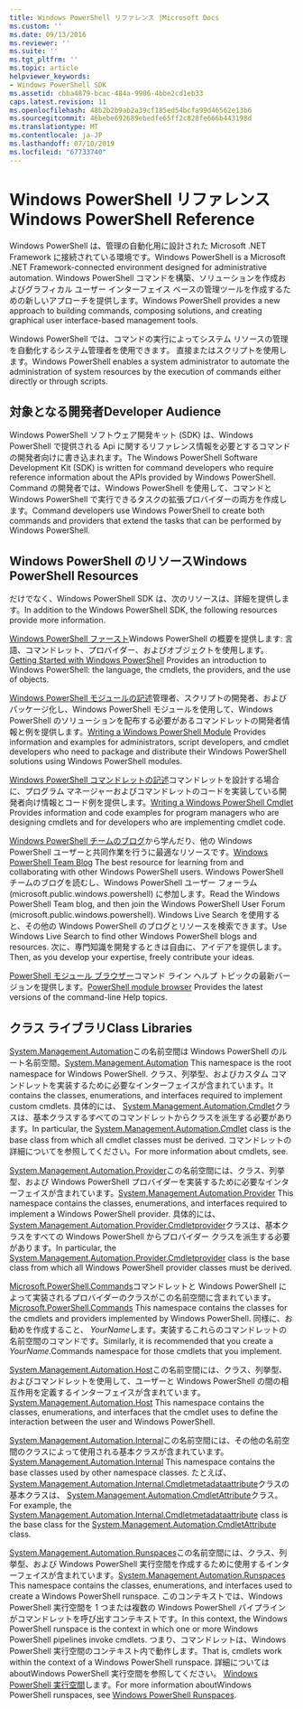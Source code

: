 ```yaml
---
title: Windows PowerShell リファレンス |Microsoft Docs
ms.custom: ''
ms.date: 09/13/2016
ms.reviewer: ''
ms.suite: ''
ms.tgt_pltfrm: ''
ms.topic: article
helpviewer_keywords:
- Windows PowerShell SDK
ms.assetid: cbba4879-bcac-484a-9906-4bbe2cd1eb33
caps.latest.revision: 11
ms.openlocfilehash: 48b2b2b9ab2a39cf185ed54bcfa99d46562e13b6
ms.sourcegitcommit: 46bebe692689ebedfe65ff2c828fe666b443198d
ms.translationtype: MT
ms.contentlocale: ja-JP
ms.lasthandoff: 07/10/2019
ms.locfileid: "67733740"
---
```

# <a name="windows-powershell-reference"></a><span data-ttu-id="405b2-102">Windows PowerShell リファレンス</span><span class="sxs-lookup"><span data-stu-id="405b2-102">Windows PowerShell Reference</span></span>

<span data-ttu-id="405b2-103">Windows PowerShell は、管理の自動化用に設計された Microsoft .NET Framework に接続されている環境です。</span><span class="sxs-lookup"><span data-stu-id="405b2-103">Windows PowerShell is a Microsoft .NET Framework-connected environment designed for administrative automation.</span></span> <span data-ttu-id="405b2-104">Windows PowerShell コマンドを構築、ソリューションを作成およびグラフィカル ユーザー インターフェイス ベースの管理ツールを作成するための新しいアプローチを提供します。</span><span class="sxs-lookup"><span data-stu-id="405b2-104">Windows PowerShell provides a new approach to building commands, composing solutions, and creating graphical user interface-based management tools.</span></span>

<span data-ttu-id="405b2-105">Windows PowerShell では、コマンドの実行によってシステム リソースの管理を自動化するシステム管理者を使用できます。 直接またはスクリプトを使用します。</span><span class="sxs-lookup"><span data-stu-id="405b2-105">Windows PowerShell enables a system administrator to automate the administration of system resources by the execution of commands either directly or through scripts.</span></span>

## <a name="developer-audience"></a><span data-ttu-id="405b2-106">対象となる開発者</span><span class="sxs-lookup"><span data-stu-id="405b2-106">Developer Audience</span></span>

<span data-ttu-id="405b2-107">Windows PowerShell ソフトウェア開発キット (SDK) は、Windows PowerShell で提供される Api に関するリファレンス情報を必要とするコマンドの開発者向けに書き込まれます。</span><span class="sxs-lookup"><span data-stu-id="405b2-107">The Windows PowerShell Software Development Kit (SDK) is written for command developers who require reference information about the APIs provided by Windows PowerShell.</span></span> <span data-ttu-id="405b2-108">Command の開発者では、Windows PowerShell を使用して、コマンドと Windows PowerShell で実行できるタスクの拡張プロバイダーの両方を作成します。</span><span class="sxs-lookup"><span data-stu-id="405b2-108">Command developers use Windows PowerShell to create both commands and providers that extend the tasks that can be performed by Windows PowerShell.</span></span>

## <a name="windows-powershell-resources"></a><span data-ttu-id="405b2-109">Windows PowerShell のリソース</span><span class="sxs-lookup"><span data-stu-id="405b2-109">Windows PowerShell Resources</span></span>

<span data-ttu-id="405b2-110">だけでなく、Windows PowerShell SDK は、次のリソースは、詳細を提供します。</span><span class="sxs-lookup"><span data-stu-id="405b2-110">In addition to the Windows PowerShell SDK, the following resources provide more information.</span></span>

<span data-ttu-id="405b2-111">[Windows PowerShell ファースト](/powershell/scripting/getting-started/getting-started-with-windows-powershell)Windows PowerShell の概要を提供します: 言語、コマンドレット、プロバイダー、およびオブジェクトを使用します。</span><span class="sxs-lookup"><span data-stu-id="405b2-111">[Getting Started with Windows PowerShell](/powershell/scripting/getting-started/getting-started-with-windows-powershell) Provides an introduction to Windows PowerShell: the language, the cmdlets, the providers, and the use of objects.</span></span>

<span data-ttu-id="405b2-112">[Windows PowerShell モジュールの記述](./module/writing-a-windows-powershell-module.md)管理者、スクリプトの開発者、およびパッケージ化し、Windows PowerShell モジュールを使用して、Windows PowerShell のソリューションを配布する必要があるコマンドレットの開発者情報と例を提供します。</span><span class="sxs-lookup"><span data-stu-id="405b2-112">[Writing a Windows PowerShell Module](./module/writing-a-windows-powershell-module.md) Provides information and examples for administrators, script developers, and cmdlet developers who need to package and distribute their Windows PowerShell solutions using Windows PowerShell modules.</span></span>

<span data-ttu-id="405b2-113">[Windows PowerShell コマンドレットの記述](./cmdlet/writing-a-windows-powershell-cmdlet.md)コマンドレットを設計する場合に、プログラム マネージャーおよびコマンドレットのコードを実装している開発者向け情報とコード例を提供します。</span><span class="sxs-lookup"><span data-stu-id="405b2-113">[Writing a Windows PowerShell Cmdlet](./cmdlet/writing-a-windows-powershell-cmdlet.md) Provides information and code examples for program managers who are designing cmdlets and for developers who are implementing cmdlet code.</span></span>

<span data-ttu-id="405b2-114">[Windows PowerShell チームのブログ](https://blogs.msdn.microsoft.com/PowerShell/)から学んだり、他の Windows PowerShell ユーザーと共同作業を行うに最適なリソースです。</span><span class="sxs-lookup"><span data-stu-id="405b2-114">[Windows PowerShell Team Blog](https://blogs.msdn.microsoft.com/PowerShell/) The best resource for learning from and collaborating with other Windows PowerShell users.</span></span> <span data-ttu-id="405b2-115">Windows PowerShell チームのブログを読むし、Windows PowerShell ユーザー フォーラム (microsoft.public.windows.powershell) に参加します。</span><span class="sxs-lookup"><span data-stu-id="405b2-115">Read the Windows PowerShell Team blog, and then join the Windows PowerShell User Forum (microsoft.public.windows.powershell).</span></span> <span data-ttu-id="405b2-116">Windows Live Search を使用すると、その他の Windows PowerShell のブログとリソースを検索できます。</span><span class="sxs-lookup"><span data-stu-id="405b2-116">Use Windows Live Search to find other Windows PowerShell blogs and resources.</span></span> <span data-ttu-id="405b2-117">次に、専門知識を開発するときは自由に、アイデアを提供します。</span><span class="sxs-lookup"><span data-stu-id="405b2-117">Then, as you develop your expertise, freely contribute your ideas.</span></span>

<span data-ttu-id="405b2-118">[PowerShell モジュール ブラウザー](/powershell/module/)コマンド ライン ヘルプ トピックの最新バージョンを提供します。</span><span class="sxs-lookup"><span data-stu-id="405b2-118">[PowerShell module browser](/powershell/module/) Provides the latest versions of the command-line Help topics.</span></span>

## <a name="class-libraries"></a><span data-ttu-id="405b2-119">クラス ライブラリ</span><span class="sxs-lookup"><span data-stu-id="405b2-119">Class Libraries</span></span>

<span data-ttu-id="405b2-120">[System.Management.Automation](/dotnet/api/System.Management.Automation)この名前空間は Windows PowerShell のルート名前空間。</span><span class="sxs-lookup"><span data-stu-id="405b2-120">[System.Management.Automation](/dotnet/api/System.Management.Automation) This namespace is the root namespace for Windows PowerShell.</span></span> <span data-ttu-id="405b2-121">クラス、列挙型、およびカスタム コマンドレットを実装するために必要なインターフェイスが含まれています。</span><span class="sxs-lookup"><span data-stu-id="405b2-121">It contains the classes, enumerations, and interfaces required to implement custom cmdlets.</span></span> <span data-ttu-id="405b2-122">具体的には、 [System.Management.Automation.Cmdlet](/dotnet/api/System.Management.Automation.Cmdlet)クラスは、基本クラスするすべてのコマンドレットからクラスを派生する必要があります。</span><span class="sxs-lookup"><span data-stu-id="405b2-122">In particular, the [System.Management.Automation.Cmdlet](/dotnet/api/System.Management.Automation.Cmdlet) class is the base class from which all cmdlet classes must be derived.</span></span> <span data-ttu-id="405b2-123">コマンドレットの詳細についてを参照してください。</span><span class="sxs-lookup"><span data-stu-id="405b2-123">For more information about cmdlets, see.</span></span>

<span data-ttu-id="405b2-124">[System.Management.Automation.Provider](/dotnet/api/System.Management.Automation.Provider)この名前空間には、クラス、列挙型、および Windows PowerShell プロバイダーを実装するために必要なインターフェイスが含まれています。</span><span class="sxs-lookup"><span data-stu-id="405b2-124">[System.Management.Automation.Provider](/dotnet/api/System.Management.Automation.Provider) This namespace contains the classes, enumerations, and interfaces required to implement a Windows PowerShell provider.</span></span> <span data-ttu-id="405b2-125">具体的には、 [System.Management.Automation.Provider.Cmdletprovider](/dotnet/api/System.Management.Automation.Provider.CmdletProvider)クラスは、基本クラスをすべての Windows PowerShell からプロバイダー クラスを派生する必要があります。</span><span class="sxs-lookup"><span data-stu-id="405b2-125">In particular, the [System.Management.Automation.Provider.Cmdletprovider](/dotnet/api/System.Management.Automation.Provider.CmdletProvider) class is the base class from which all Windows PowerShell provider classes must be derived.</span></span>

<span data-ttu-id="405b2-126">[Microsoft.PowerShell.Commands](/dotnet/api/Microsoft.PowerShell.Commands)コマンドレットと Windows PowerShell によって実装されるプロバイダーのクラスがこの名前空間に含まれています。</span><span class="sxs-lookup"><span data-stu-id="405b2-126">[Microsoft.PowerShell.Commands](/dotnet/api/Microsoft.PowerShell.Commands) This namespace contains the classes for the cmdlets and providers implemented by Windows PowerShell.</span></span> <span data-ttu-id="405b2-127">同様に、お勧めを作成すること、 *YourName*します。実装するこれらのコマンドレットの名前空間のコマンドです。</span><span class="sxs-lookup"><span data-stu-id="405b2-127">Similarly, it is recommended that you create a *YourName*.Commands namespace for those cmdlets that you implement.</span></span>

<span data-ttu-id="405b2-128">[System.Management.Automation.Host](/dotnet/api/System.Management.Automation.Host)この名前空間には、クラス、列挙型、およびコマンドレットを使用して、ユーザーと Windows PowerShell の間の相互作用を定義するインターフェイスが含まれています。</span><span class="sxs-lookup"><span data-stu-id="405b2-128">[System.Management.Automation.Host](/dotnet/api/System.Management.Automation.Host) This namespace contains the classes, enumerations, and interfaces that the cmdlet uses to define the interaction between the user and Windows PowerShell.</span></span>

<span data-ttu-id="405b2-129">[System.Management.Automation.Internal](/dotnet/api/System.Management.Automation.Internal)この名前空間には、その他の名前空間のクラスによって使用される基本クラスが含まれています。</span><span class="sxs-lookup"><span data-stu-id="405b2-129">[System.Management.Automation.Internal](/dotnet/api/System.Management.Automation.Internal) This namespace contains the base classes used by other namespace classes.</span></span> <span data-ttu-id="405b2-130">たとえば、 [System.Management.Automation.Internal.Cmdletmetadataattribute](/dotnet/api/System.Management.Automation.Internal.CmdletMetadataAttribute)クラスの基本クラスは、 [System.Management.Automation.CmdletAttribute](/dotnet/api/System.Management.Automation.CmdletAttribute)クラス。</span><span class="sxs-lookup"><span data-stu-id="405b2-130">For example, the [System.Management.Automation.Internal.Cmdletmetadataattribute](/dotnet/api/System.Management.Automation.Internal.CmdletMetadataAttribute) class is the base class for the [System.Management.Automation.CmdletAttribute](/dotnet/api/System.Management.Automation.CmdletAttribute) class.</span></span>

<span data-ttu-id="405b2-131">[System.Management.Automation.Runspaces](/dotnet/api/System.Management.Automation.Runspaces)この名前空間には、クラス、列挙型、および Windows PowerShell 実行空間を作成するために使用するインターフェイスが含まれています。</span><span class="sxs-lookup"><span data-stu-id="405b2-131">[System.Management.Automation.Runspaces](/dotnet/api/System.Management.Automation.Runspaces) This namespace contains the classes, enumerations, and interfaces used to create a Windows PowerShell runspace.</span></span> <span data-ttu-id="405b2-132">このコンテキストでは、Windows PowerShell 実行空間を 1 つまたは複数の Windows PowerShell パイプラインがコマンドレットを呼び出すコンテキストです。</span><span class="sxs-lookup"><span data-stu-id="405b2-132">In this context, the Windows PowerShell runspace is the context in which one or more Windows PowerShell pipelines invoke cmdlets.</span></span> <span data-ttu-id="405b2-133">つまり、コマンドレットは、Windows PowerShell 実行空間のコンテキスト内で動作します。</span><span class="sxs-lookup"><span data-stu-id="405b2-133">That is, cmdlets work within the context of a Windows PowerShell runspace.</span></span> <span data-ttu-id="405b2-134">詳細については aboutWindows PowerShell 実行空間を参照してください。 [Windows PowerShell 実行空間](https://msdn.microsoft.com/en-us/a1582cfe-f06d-4aff-adc6-71f49a860ce9)します。</span><span class="sxs-lookup"><span data-stu-id="405b2-134">For more information aboutWindows PowerShell runspaces, see [Windows PowerShell Runspaces](https://msdn.microsoft.com/en-us/a1582cfe-f06d-4aff-adc6-71f49a860ce9).</span></span>
